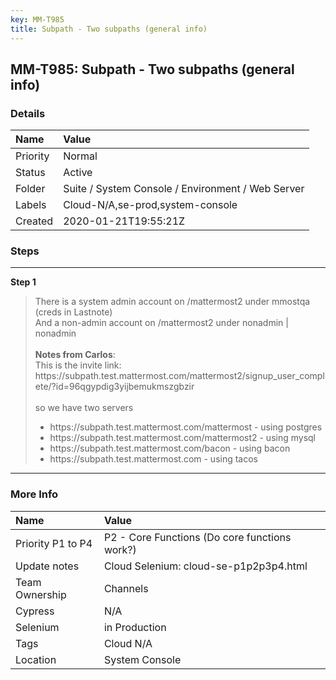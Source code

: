 ```yaml
---
key: MM-T985
title: Subpath - Two subpaths (general info)
---
```


## MM-T985: Subpath - Two subpaths (general info)

### Details

| Name     | Value                                             |
| :------- | :------------------------------------------------ |
| Priority | Normal                                            |
| Status   | Active                                            |
| Folder   | Suite / System Console / Environment / Web Server |
| Labels   | Cloud-N/A,se-prod,system-console                  |
| Created  | 2020-01-21T19:55:21Z                              |

### Steps

<hr/>

**Step 1**

> <article>There is a system admin account on /mattermost2 under mmostqa (creds in Lastnote)<br>And a non-admin account on /mattermost2 under nonadmin | nonadmin<br><br><strong>Notes from Carlos</strong>:<br>This is the invite link: https://subpath.test.mattermost.com/mattermost2/signup_user_complete/?id=96qgypdig3yijbemukmszgbzir<br><br>so we have two servers<br><ul><li>https://subpath.test.mattermost.com/mattermost - using postgres</li><li>https://subpath.test.mattermost.com/mattermost2 - using mysql</li><li>https://subpath.test.mattermost.com/bacon - using bacon</li><li>https://subpath.test.mattermost.com - using tacos</li></ul></article>

<hr/>

### More Info

| Name              | Value                                         |
| :---------------- | :-------------------------------------------- |
| Priority P1 to P4 | P2 - Core Functions (Do core functions work?) |
| Update notes      | Cloud Selenium: cloud-se-p1p2p3p4.html        |
| Team Ownership    | Channels                                      |
| Cypress           | N/A                                           |
| Selenium          | in Production                                 |
| Tags              | Cloud N/A                                     |
| Location          | System Console                                |
